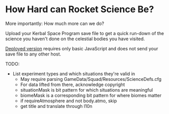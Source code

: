 How Hard can Rocket Science Be?
===============================

More importantly: How much more can we do?

Upload your Kerbal Space Program save file to get a quick run-down of the
science you haven't done on the celestial bodies you have visited.

[Deployed version](https://rosuav.github.io/how-hard/) requires only basic
JavaScript and does not send your save file to any other host.

TODO:

- List experiment types and which situations they're valid in
  - May require parsing GameData/Squad/Resources/ScienceDefs.cfg
  - For data lifted from there, acknowledge copyright
  - situationMask is bit pattern for which situations are meaningful
  - biomeMask is a corresponding bit pattern for where biomes matter
  - if requireAtmosphere and not body.atmo, skip
  - get title and translate through l10n
